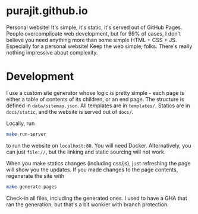 # purajit.github.io

Personal website! It's simple, it's static, it's served out of GitHub Pages. People overcomplicate web development, but for 99% of cases,
I don't believe you need anything more than some simple HTML + CSS + JS. Especially for a personal website! Keep the web simple, folks.
There's really nothing impressive about complexity.

# Development

I use a custom site generator whose logic is pretty simple - each page is either a table of contents of its children, or an end page. 
The structure is defined in `data/sitemap.json`. All templates are in `templates/`. Statics are in `docs/static`, and the website is
served out of `docs/`.

Locally, run
```sh
make run-server
```
to run the website on `localhost:80`. You will need Docker. Alternatively, you can just `file://`, but the linking and static sourcing
will not work.

When you make statics changes (including css/js), just refreshing the page will show you the updates. If you made changes to the 
page contents, regenerate the site with
```sh
make generate-pages
```

Check-in all files, including the generated ones. I used to have a GHA that ran the generation, but that's a bit wonkier with branch
protection.

